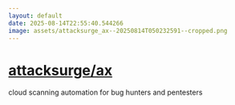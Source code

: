 ```yaml
---
layout: default
date: 2025-08-14T22:55:40.544266
image: assets/attacksurge_ax--20250814T050232591--cropped.png
---
```


# [attacksurge/ax](https://github.com/attacksurge/ax)

cloud scanning automation for bug hunters and pentesters
